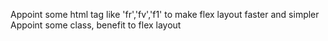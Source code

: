 
Appoint some html tag like 'fr','fv','f1' to make flex layout faster and simpler
Appoint some class, benefit to flex layout 